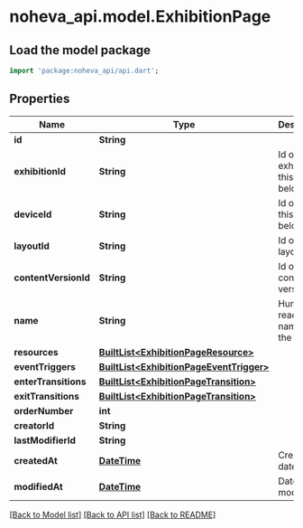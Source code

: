 # noheva_api.model.ExhibitionPage

## Load the model package
```dart
import 'package:noheva_api/api.dart';
```

## Properties
Name | Type | Description | Notes
------------ | ------------- | ------------- | -------------
**id** | **String** |  | [optional] 
**exhibitionId** | **String** | Id of exhibition this page belongs to | [optional] 
**deviceId** | **String** | Id of device this page belongs to | 
**layoutId** | **String** | Id of page layout | 
**contentVersionId** | **String** | Id of content version | 
**name** | **String** | Human readable name for the layout | 
**resources** | [**BuiltList&lt;ExhibitionPageResource&gt;**](ExhibitionPageResource.md) |  | 
**eventTriggers** | [**BuiltList&lt;ExhibitionPageEventTrigger&gt;**](ExhibitionPageEventTrigger.md) |  | 
**enterTransitions** | [**BuiltList&lt;ExhibitionPageTransition&gt;**](ExhibitionPageTransition.md) |  | 
**exitTransitions** | [**BuiltList&lt;ExhibitionPageTransition&gt;**](ExhibitionPageTransition.md) |  | 
**orderNumber** | **int** |  | 
**creatorId** | **String** |  | [optional] 
**lastModifierId** | **String** |  | [optional] 
**createdAt** | [**DateTime**](DateTime.md) | Created date | [optional] 
**modifiedAt** | [**DateTime**](DateTime.md) | Date modified | [optional] 

[[Back to Model list]](../README.md#documentation-for-models) [[Back to API list]](../README.md#documentation-for-api-endpoints) [[Back to README]](../README.md)


